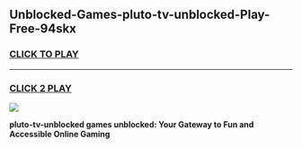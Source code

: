 
## Unblocked-Games-pluto-tv-unblocked-Play-Free-94skx
<h3>
<a href="https://premium76.site?title=pluto-tv-unblocked&ref=19M">CLICK TO PLAY</a></h3>
<hr>

<h3>
<a href="https://premium76.site?title=pluto-tv-unblocked&ref=19M">CLICK 2 PLAY</a>
  
</h3>

<a href="https://premium76.site?title=pluto-tv-unblocked&ref=19M"><img src="https://clearcache.store/games.png"></a>


**pluto-tv-unblocked games unblocked: Your Gateway to Fun and Accessible Online Gaming**
